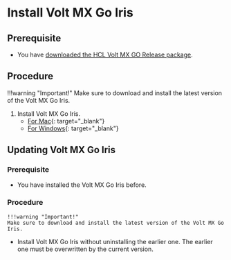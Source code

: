 # Install Volt MX Go Iris

## Prerequisite

- You have [downloaded the HCL Volt MX GO Release package](portaldownload.md). 

## Procedure

!!!warning "Important!"
    Make sure to download and install the latest version of the Volt MX Go Iris.

1.  Install Volt MX Go Iris.
    - [For Mac](https://opensource.hcltechsw.com/volt-mx-docs/95/docs/documentation/Iris/iris_starter_install_mac/Content/Installing%20VoltMX%20Iris.html#installing){: target="_blank"}
    - [For Windows](https://opensource.hcltechsw.com/volt-mx-docs/95/docs/documentation/Iris/iris_starter_install_win/Content/Installing%20VoltMX%20Iris.html#installing){: target="_blank"}

## Updating Volt MX Go Iris

### Prerequisite

- You have installed the Volt MX Go Iris before.

### Procedure
    !!!warning "Important!"
    Make sure to download and install the latest version of the Volt MX Go Iris.

- Install Volt MX Go Iris without uninstalling the earlier one. The earlier one must be overwritten by the current version. 

   
